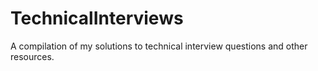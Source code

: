 # TechnicalInterviews
A compilation of my solutions to technical interview
questions and other resources.
